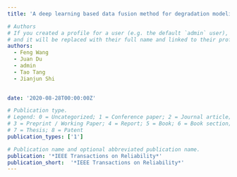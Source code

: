 ```yaml
---
title: 'A deep learning based data fusion method for degradation modeling and prognostics'

# Authors
# If you created a profile for a user (e.g. the default `admin` user), write the username (folder name) here
# and it will be replaced with their full name and linked to their profile.
authors:
  - Feng Wang
  - Juan Du
  - admin
  - Tao Tang 
  - Jianjun Shi
  

date: '2020-08-28T00:00:00Z'

# Publication type.
# Legend: 0 = Uncategorized; 1 = Conference paper; 2 = Journal article;
# 3 = Preprint / Working Paper; 4 = Report; 5 = Book; 6 = Book section;
# 7 = Thesis; 8 = Patent
publication_types: ['1']

# Publication name and optional abbreviated publication name.
publication: '*IEEE Transactions on Reliability*'
publication_short:  '*IEEE Transactions on Reliability*'
---
```




